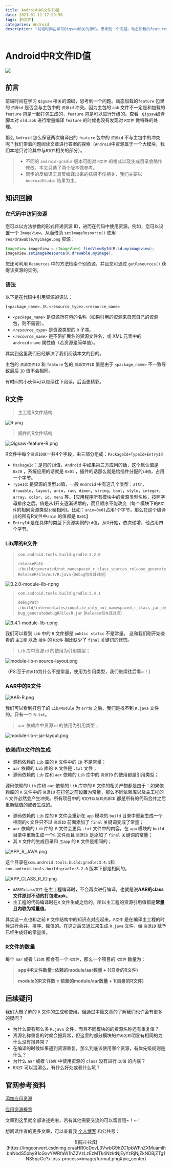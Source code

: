 ```yaml
---
title: Android中R文件ID值
date: 2021-01-11 17:29:58
tags: [R文件]
categories: Android
description: "前端时间在学习Qigsaw相关的源码，思考到一个问题。动态加载的feature包里的资源id是否会与主包中的资源id冲突。因为主包的apk文件不一定是和加载的feature包是一起打包生成的，feature包是可以进行升级的。查看Qigsaw编译脚本对old.apk进行增量编译feature的时候也没有发现对R文件做特殊的处理。 "
---
```



# Android中R文件ID值

![](https://img-blog.csdnimg.cn/img_convert/017dd03576db45793220ffc5655369da.png#pic_center)

## 前言

前端时间在学习 `Qigsaw` 相关的源码，思考到一个问题。动态加载的`feature` 包里的 `资源id` 是否会与主包中的 `资源id` 冲突。因为主包的 `apk` 文件不一定是和加载的`feature` 包是一起打包生成的，`feature` 包是可以进行升级的。查看 ` Qigsaw`编译脚本对 `old.apk` 进行增量编译 `feature` 的时候也没有发现对 `R文件` 做特殊的处理。

那么 `Android` 怎么保证两次编译出的 `feature` 包中的 `资源id` 不与主包中的冲突呢？我们带着问题阅读文章进行答案的探索（`Android`中资源属于一个大模块，我们本地只讨论其中与`R文件`相关的部分）。



>- 不同的 `android-gradle` 版本可能对 `R文件` 的格式以及生成目录会略作修改，本文只选了两个版本做参考。
>- 同步的反编译工具反编译出来的结果不仅相关，我们主要以 `AndroidStudio` 结果为主。



## 知识回顾

### 在代码中访问资源

您可以以方法参数的形式传递资源 ID，进而在代码中使用资源。例如，您可以设置一个 `ImageView`，从而借助 `setImageResource()` 使用 `res/drawable/myimage.png` 资源：

```java
ImageView imageView = (ImageView) findViewById(R.id.myimageview);
imageView.setImageResource(R.drawable.myimage);
```

您还可利用 `Resources` 中的方法检索个别资源，并且您可通过 `getResources()` 获得该资源的实例。

### 语法

以下是在代码中引用资源的语法：

```
[<package_name>.]R.<resource_type>.<resource_name>
```

- *`<package_name>`* 是资源所在包的名称（如果引用的资源来自您自己的资源包，则不需要）。
- *`<resource_type>`* 是资源类型的 `R` 子类。
- *`<resource_name>`* 是不带扩展名的资源文件名，或 XML 元素中的 `android:name` 属性值（若资源是简单值）。

其实到这里我们已经解决了我们阅读本文的目的。

主包的 `资源文件ID` 和 `feature` 包的 `资源文件ID` 值是由于 `<package_name>` 不一致导致最后 `ID` 值不会相同。

有时间的小伙伴可以继续往下阅读，后面更精彩。

## R文件

> 主工程R文件结构

![R.png](https://img-blog.csdnimg.cn/img_convert/b34f2d9feb43e10e61b869541333f0ca.png#pic_center)


> 插件的R文件结构

![Qigsaw-feature-R.png](https://img-blog.csdnimg.cn/img_convert/87d98b315d092e922acaf45e7bfe0e8f.png#pic_center)


R文件中每个`资源ID值`一共4个字段，由三部分组成：`PackageId+TypeId+EntryId`

* `PackageId`：是包的`Id`值，`Android` 中如果第三方应用的话，这个默认值是 `0x70` ，系统应用的话就是 `0x01` ，插件的话那么就是给插件分配的`id值`，占用一个字节。
* `TypeId`: 是资源的类型`Id`值，一般 `Android` 中有这几个类型：`attr`，`drawable`，`layout`，`anim`，`raw`，`dimen`，`string`，`bool`，`style`，`integer`，`array`，`color`，`id`，`menu` 等。【应用程序所有模块中的资源类型名称，按照字母排序之后。值是从1开支逐渐递增的，而且顺序不能改变（每个模块下的`R文件`的相同资源类型`id值`相同)。比如：`anim=0x01`占用1个字节，那么在这个编译出的所有R文件中`anim` 的值都是 `0x01`】
* `EntryId`:是在具体的类型下资源实例的`id`值，从0开始，依次递增，他占用四个字节。

### Lib库的R文件

> `com.android.tools.build:gradle:3.2.0`
>
> `releasePath` :`/build/generated/not_namespaced_r_class_sources_release_generateReleaseRFile/out/R.java` (`Debug包与其对应`)

![3.2.0-module-lib-r.png](https://img-blog.csdnimg.cn/img_convert/f9915699b98300df2d399a40dab7cec2.png#pic_center)


> `com.android.tools.build:gradle:3.4.1`
>
> `debugPath` :`/build/intermediates/complile_only_not_namespaced_r_class_jar_debug_generateDebugRFile/R.jar` (`Release包与其对应`)

![3.4.1-module-lib-r.png](https://img-blog.csdnimg.cn/img_convert/fc6a8feaf6b508c61764b461bf56721b.png#pic_center)


我们可以看到 `Lib` 中的 `R` 文件都是 `public static` 不是常量。 这和我们刚开始查看的 `主工程` 以及 `插件` 的 `R文件` 相比缺少了 `final` 关键词的修饰。

> `Lib` 库中资源`id` 的使用为引用类型；

![module-lib-r-source-layout.png](https://img-blog.csdnimg.cn/img_convert/572f73aa94dd43fe228d6cf17c8a511d.png#pic_center)


（PS:至于`资源ID`为什么不是常量，使用为引用类型，我们继续往后看~！）

### AAR中的R文件

![AAR-R.png](https://img-blog.csdnimg.cn/img_convert/937bf55d2dbe0a47ab2d4f5eefc9a9f4.png#pic_center)


我们可以看到打包了的 `Lib/Module` 为 `arr包` 之后，我们是找不到 `R.java` 文件的。只有一个 `R.txt`。

> `aar` 依赖库中资源`id` 的使用为引用类型；

![module-lib-r-jar-layout.png](https://img-blog.csdnimg.cn/img_convert/f56b1f4531d5d582e386c2ecabda14c7.png#pic_center)


### 依赖库R文件的生成

- 源码依赖的 `Lib` 库的 `R` 文件中的 `ID` 不是常量；
- `aar` 依赖的 `Lib` 库的` R` 文件是 `.txt` 文件；
- 源码依赖的 `Lib` 库和 `aar` 依赖的 `Lib` 库中的 `资源ID` 的使用都是引用类型；

源码依赖的 `Lib` 库和 `aar` 依赖的 `Lib` 库中的 `R` 文件的相关产物都是由于：如果依赖库的 `R` 文件中的 `资源ID` 在打包之前设置为常量，那么不同依赖库以及主工程的 `R` 文件必然会产生冲突。所有项目中的 `R文件以及其资源ID` 都是所有的代码合并之后重新赋值的或者生成的。

- 源码依赖的 `Lib` 库的 `R` 文件会重新在 `app` 模块的 `build` 目录中重新生成一个相同的`R` 文件只不过 `资源ID` 前面添加了 `final` 关键词变成了常量；
- `aar` 依赖的 `Lib` 库的` R` 文件会更具 `.txt` 文件中的内容，在 `app` 模块的 `build` 目录中重新生成一个`R` 文件而且 `资源ID` 是添加了 `final` 关键词的常量；
- 其 `R` 文件的生成目录和 `主app` 的 `R` 文件是相同的；

![APP_R_JAVA.png](https://img-blog.csdnimg.cn/img_convert/92362b2dfc7bb649abc8e3c9d7b9c051.png#pic_center)


这个目录在`com.android.tools.build:gradle:3.4.1`和`com.android.tools.build:gradle:3.2.0` 版本下都是相同的。

![APP_CLASS_R_ID.png](https://img-blog.csdnimg.cn/img_convert/5e6c3d1eaf4d0558b8877b2e918b2fcd.png#pic_center)


- `AAR的class文件` 在主工程编译时，不会再次进行编译，也就是说**AAR的class文件原封不动的打包进apk**。
- 主工程的代码编译时在`R` 文件生成之后的，所以主工程的资源引用值都是**常量且内联为常量值**。

其实这一点也和之前 `R` 文件结构中的知识点对应起来。`R文件` 是在编译主工程的时候进行合并、排序、赋值的。在这之后又返过来生成 `R.java` 文件，给 `资源ID` 赋予已经生成好的常量值。

### R文件的数量

每个 `aar` 或者 `lib库` 都会有一个 `R文件`，那么一个项目的 `R文件` 数量为：

> **app中R文件数量=依赖的module/aar数量 + 1(自身的R文件)**
>
> **module的R文件数 = 依赖的module/aar数量 + 1(自身的R文件)**



## 后续疑问

我们大概了解的 `R` 文件的生成和使用。但通过本篇文章的了解我们也许会有更多的疑问？

- 为什么要有那么多 `R.java` 文件，而且不同模块的的资源名称还有重复值？
- 资源名称重复的时候会报异常，但这里的部分模块的`资源名称`明显有相同的为什么没有报异常？
- 在编译的时候如果遇到资源重复，那么到底该使用哪个资源，有优先级规则是什么？
- 为什么 `aar` 或者 `lib库` 中使用资源的 `class` 没有进行 `ID值` 的内联？
- `R文件` 可以混淆么，有什么好处或者什么坑？



## 官网参考资料

[添加应用资源](https://developer.android.com/studio/write/add-resources.html)

[应用资源概览](https://developer.android.com/guide/topics/resources/providing-resources?hl=zh-cn)


文章到这里就全部讲述完啦，若有其他需要交流的可以留言哦~！~！

想阅读作者的更多文章，可以查看我 [个人博客](http://dandanlove.com/) 和公共号：

<center>![振兴书城](https://imgconvert.csdnimg.cn/aHR0cDovL3VwbG9hZC1pbWFnZXMuamlhbnNodS5pby91cGxvYWRfaW1hZ2VzLzEzMTk4NzktNjEyYzRjNjZkNDBjZTg1NS5qcGc?x-oss-process=image/format,png#pic_center)</center>